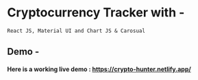 # Cryptocurrency Tracker with - 
    React JS, Material UI and Chart JS & Carosual

## Demo -
#### Here is a working live demo :  https://crypto-hunter.netlify.app/


